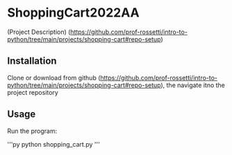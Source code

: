 # ShoppingCart2022AA

(Project Description)
(https://github.com/prof-rossetti/intro-to-python/tree/main/projects/shopping-cart#repo-setup)

## Installation 

Clone or download from github (https://github.com/prof-rossetti/intro-to-python/tree/main/projects/shopping-cart#repo-setup), the navigate itno the project repository



## Usage

Run the program: 


'''py
python shopping_cart.py
'''

